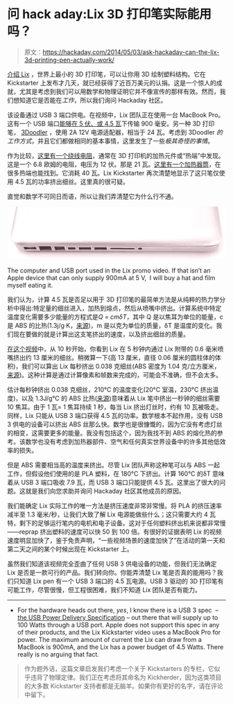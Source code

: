 # 问 hack aday:Lix 3D 打印笔实际能用吗？

> 原文：<https://hackaday.com/2014/05/03/ask-hackaday-can-the-lix-3d-printing-pen-actually-work/>

[介绍 Lix](https://www.kickstarter.com/projects/lix3d/lix-the-smallest-3d-printing-pen-in-the-world) ，世界上最小的 3D 打印笔，可以让你用 3D 绘制塑料结构。它在 Kickstarter 上发布才几天，就已经获得了近百万美元的认捐。这是一个惊人的成就，尤其是考虑到我们可以用数学和物理证明它并不像宣传的那样有效。然而，我们想知道它是否能在*工作*，所以我们询问 Hackaday 社区。

该设备通过 USB 3 端口供电。在视频中，Lix 团队正在使用一台 MacBook Pro。这有一个 USB 端口[能够在 5 伏、](http://support.apple.com/kb/ht4049)[或 4.5 瓦](#footnote1)下传输 900 毫安。另一种 3D 打印笔， [3Doodler](http://hackaday.com/2013/02/20/3doodler-a-3d-drawing-pen/) ，使用 2A 12V 电源适配器，相当于 24 瓦。考虑到 3Doodler *的工作方式*，并且它们都做相同的基本事情，这里发生了一些*极其奇怪的事情*。

作为比较，[这里有一个绕线电阻](https://ultimachine.com/content/68-ohm-3w-5-resistor)，通常在 3D 打印机的加热元件或“热端”中发现。这是一个 6.8 欧姆的电阻，电压为 12 伏。那是 21 瓦。[这里有一个加热器筒](http://www.dx.com/p/12v-40w-ceramic-cartridge-heater-for-reprap-3d-printer-red-silver-198825#.U2GiivldXTo)，在很多热端也能找到。它消耗 40 瓦。Lix Kickstarter 再次清楚地显示了这只笔仅使用 4.5 瓦的功率挤出细丝。这里真的很可疑。

直觉和数学不可同日而语，所以让我们弄清楚它为什么行不通。

![The computer used in the Lix promo video. If that isn't an Apple device, I will buy a hat and film myself eating it.](img/aa8715fd54ccf4dfc588b9eafcadfd83.png)

The computer and USB port used in the Lix promo video. If that isn’t an Apple device that can only supply 900mA at 5 V,  I will buy a hat and film myself eating it.

我们认为，计算 4.5 瓦是否足以用于 3D 打印笔的最简单方法是从纯粹的热力学分析中得出:特定量的细丝进入，加热到熔点，然后从喷嘴中挤出。计算系统中特定温度变化需要多少能量的方程式是*Q = cmδT*，其中 Q 是以焦耳为单位的能量，c 是 ABS 的比热(1.3j/g·K，[来源](//www.matbase.com/material-categories/natural-and-synthetic-polymers/commodity-polymers/material-properties-of-acrylonitrile-butadiene-styrene-general-purpose-gp-abs.html#properties))，m 是以克为单位的质量，δT 是温度的变化。我们现在要做的就是计算出这支笔挤出的速度，以及挤出细丝的质量。

[在这个视频](https://www.youtube.com/watch?v=Hd-H_7IZZd8)中，从 10 秒开始，你看到 Lix 在 5 秒钟内通过 Lix 附带的 0.6 毫米喷嘴挤出约 13 厘米的细丝。稍微算一下(高 13 厘米，直径 0.06 厘米的圆柱体的体积)，我们可以算出 Lix 每秒挤出 0.038 克细丝(ABS 密度为 1.04 克/立方厘米，[来源](http://teststandard.com/data_sheets/ABS_Data_sheet.pdf))。这种计算是通过计算像素和帧数来完成的，可能会不准确，但不会太多。

估计每秒钟挤出 0.038 克细丝，210°C 的温度变化(20°C 室温，230°C 挤出温度)，以及 1.3J/g°C 的 ABS 比热([来源](//www.matbase.com/material-categories/natural-and-synthetic-polymers/commodity-polymers/material-properties-of-acrylonitrile-butadiene-styrene-general-purpose-gp-abs.html#properties))意味着从 Lix 笔中挤出一秒钟的细丝需要 10 焦耳。由于 1 瓦= 1 焦耳持续 1 秒，每当 Lix 挤出灯丝时，约有 10 瓦被吸走。同样，Lix 只能从 USB 3 端口获得 4.5 瓦的功率。数学根本不起作用，没有 USB 3 供电的设备可以挤出 ABS 丝那么快。数学也是很慷慨的，因为它没有考虑灯丝的相变，这需要更多的能量。我没有包括这个，因为我找不到 ABS 的熔化热的参考。该数学也没有考虑到加热器部件、空气和任何真实世界设备中的许多其他低效率的损失。

但是 ABS 需要相当高的温度来挤出。尽管 Lix 团队声称这种笔可以与 ABS 一起工作，但假设他们使用的是 PLA 塑料，在 180°C 下挤出。计算 160°C 的δT 意味着从 USB 3 端口吸收 7.9 瓦，而 USB 3 端口只能提供 4.5 瓦。这里出了很大的问题。这就是我们向您求助并询问 Hackaday 社区其他成员的原因。

我们能确定 Lix 实际工作的唯一方法是挤压速度非常非常慢。将 PLA 的挤压速率减半至 1.3 毫米/秒，让我们大致了解 Lix 电源能做些什么；这只需要大约 4 瓦特，剩下的足够运行笔内的电机和电子设备。这对于任何塑料挤出机来说都非常慢——reprap 挤出塑料的速度可以快 50 到 100 倍。有很好的证据表明 Lix 的视频速度明显加快了，鉴于免责声明，“一些视频场景的速度加快了”在活动的第一天和第二天之间的某个时候出现在 Kickstarter 上。

虽然我们知道该视频完全歪曲了任何 USB 3 供电设备的功能，但我们无法确定 Lix 是否是一款可行的产品。我们转向你。你能弄清楚 Lix 笔是否真的能用吗？我们只知道 Lix pen 有一个 USB 3 端口的 4.5 瓦电源。USB 3 驱动的 3D 打印笔有可能工作，尽管很慢，但工程很困难，我们不知道 Lix 团队是否有能力。

* * *

* For the hardware heads out there, *yes*, I know there is a USB 3 spec  – [the USB Power Delivery Specification](http://www.usb.org/developers/docs/) – out there that will supply up to 100 Watts through a USB port. Apple does not support this spec in any of their products, and the Lix Kickstarter video uses a MacBook Pro for power. The maximum amount of current the Lix can draw from a MacBook is 900mA, and the Lix has a power budget of 4.5 Watts. There really is no arguing that fact.

> 作为题外话，这篇文章启发我们考虑一个关于 Kickstarters 的专栏，它似乎违背了物理定律。我们正在考虑将其命名为 Kickherder，因为这类项目的大多数 Kickstarter 支持者都是无脑羊。如果你有更好的名字，请在评论中留下。